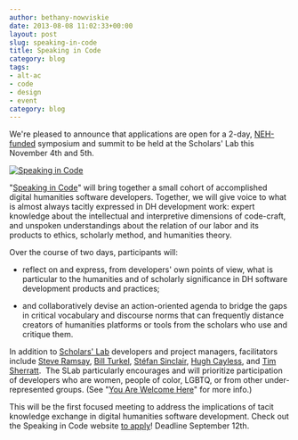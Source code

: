 ```yaml
---
author: bethany-nowviskie
date: 2013-08-08 11:02:33+00:00
layout: post
slug: speaking-in-code
title: Speaking in Code
category: blog
tags:
- alt-ac
- code
- design
- event
category: blog
---
```


We're pleased to announce that applications are open for a 2-day, [NEH-funded](http://neh.gov) symposium and summit to be held at the Scholars' Lab this November 4th and 5th.

[![Speaking in Code](http://static.scholarslab.org/wp-content/uploads/2013/08/Screen-shot-2013-08-08-at-10.35.09-AM.png)](http://codespeak.scholarslab.org/)

"[Speaking in Code](http://codespeak.scholarslab.org/)" will bring together a small cohort of accomplished digital humanities software developers. Together, we will give voice to what is almost always tacitly expressed in DH development work: expert knowledge about the intellectual and interpretive dimensions of code-craft, and unspoken understandings about the relation of our labor and its products to ethics, scholarly method, and humanities theory.

Over the course of two days, participants will:



	
  * reflect on and express, from developers' own points of view, what is particular to the humanities and of scholarly significance in DH software development products and practices;

	
  * and collaboratively devise an action-oriented agenda to bridge the gaps in critical vocabulary and discourse norms that can frequently distance creators of humanities platforms or tools from the scholars who use and critique them.


In addition to [Scholars' Lab](https://www.scholarslab.org/people/) developers and project managers, facilitators include [Steve Ramsay](http://stephenramsay.us/), [Bill Turkel](http://williamjturkel.net/), [Stéfan Sinclair](http://stefansinclair.name/), [Hugh Cayless](http://philomousos.blogspot.com/), and [Tim Sherratt](http://discontents.com.au/).  The SLab particularly encourages and will prioritize participation of developers who are women, people of color, LGBTQ, or from other under-represented groups. (See "[You Are Welcome Here](http://codespeak.scholarslab.org/#inclusivity)" for more info.)

This will be the first focused meeting to address the implications of tacit knowledge exchange in digital humanities software development. Check out the Speaking in Code website [to apply](http://codespeak.scholarslab.org/)! Deadline September 12th.
